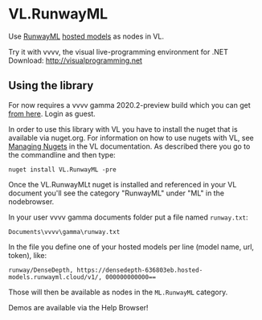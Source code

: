 # VL.RunwayML
Use [RunwayML](http://runwayml.com) [hosted models](https://learn.runwayml.com/#/how-to/hosted-models) as nodes in VL.

Try it with vvvv, the visual live-programming environment for .NET  
Download: http://visualprogramming.net

## Using the library
For now requires a vvvv gamma 2020.2-preview build which you can get [from here](https://teamcity.vvvv.org/). Login as guest.

In order to use this library with VL you have to install the nuget that is available via nuget.org. For information on how to use nugets with VL, see [Managing Nugets](https://thegraybook.vvvv.org/reference/libraries/dependencies.html#manage-nugets) in the VL documentation. As described there you go to the commandline and then type:

    nuget install VL.RunwayML -pre

Once the VL.RunwayMLt nuget is installed and referenced in your VL document you'll see the category "RunwayML" under "ML" in the nodebrowser. 

In your user vvvv gamma documents folder put a file named `runway.txt`:

    Documents\vvvv\gamma\runway.txt
	
In the file you define one of your hosted models per line (model name, url, token), like: 

    runway/DenseDepth, https://densedepth-636803eb.hosted-models.runwayml.cloud/v1/, 000000000000==
    
Those will then be available as nodes in the `ML.RunwayML` category.

Demos are available via the Help Browser!
